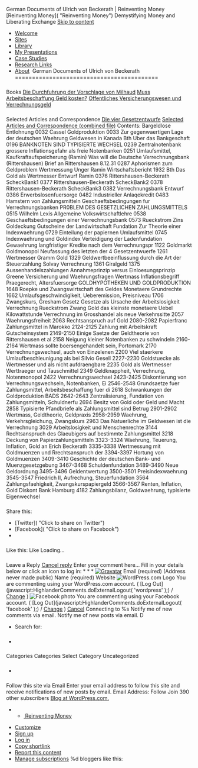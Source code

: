 German Documents of Ulrich von Beckerath | Reinventing Money
[Reinventing Money]( "Reinventing Money")
Demystifying Money and Liberating Exchange
[Skip to content](#content "Skip to content")
* [Welcome]()
* [Sites]()
* [Library]()
* [My Presentations]()
* [Case Studies]()
* [Research Links]()
* [About]()
[![]()]()
German Documents of Ulrich von Beckerath
==========================================
###
Books
[Die Durchfuhrung der Vorschlage von Milhaud]()
[Muss Arbeitsbeschaffung Geld kosten?]()
[Offentliches Versicherungswesen und Verrechnungsgeld]()
###
Selected Articles and Correspondence
[Die vier Gesetzentwurfe]()
[Selected Articles and Correspondence (combined file)]()
Contents:
Bargeldlose Entlohnung
0032 Cassel Goldproduktion
0033 Zur gegenwaertigen Lage der deutschen Waehrung
Geldwesen in Kanada Bth
Uber das Bankgeschaft
0196 BANKNOTEN SIND TYPISIERTE WECHSEL
0239 Zentralnotenbank grossere Inflationsgefahr als freie Notenbanken
0251 Umlaufsmittel, Kaufkraftaufspeicherung (Ramin)
Was will die Deutsche Verrechnungsbank (Rittershausen)
Brief an Rittershausen 8.12.31
0287 Aphorismen zum Geldproblem
Wertmessung Unger
Ramin Wirtschaftsbericht 1932 Bth
Das Gold als Wertmesser
Entwurf Ramin
0376 Rittershausen-Beckerath ScheckBank1
0377 Rittershausen-Beckerath ScheckBank2
0378 Rittershausen-Beckerath ScheckBank3
0382 Verrechnungsbank Entwurf
0386 Erwerbslosenfuersorge
0482 Industrieller Anlaqekredit
0483 Hamstern von Zahlungsmitteln
Geschaeftsbedingungen fur Verrechnungsbanken
PR0BLEM DES GESETZLICHEN ZAHLUNGSMITTELS
0515 Wilhelm Lexis Allgemeine Volkswirtschaftlehre
0538 Geschaeftsbedingungen einer Verrechnungsbank
0573 Rueckstrom Zins Goldeckung
Gutscheine der Landwirtschaft
Fundation
Zur Theorie einer Indexwaehrung
0729 Einteilung der papiernen Umlaufsmittel
0745 Indexwaehrung und Goldindex
Verteidigung der Ladenfundation
Gewaehrung langfristiger Kredite nach dem Verrechnungspr
1122 Goldmarkt Goldmonopol
Neufassung des letzten der 4 Gesetzentwuerfe
1261 Wertmesser Gramm Gold
1329 Geldwertbeeinflussung durch die Art der Steuerzahlung
Solvay Verrechnung
1361 Giralgeld
1375 Aussenhandelszahlungen
Annahmeprinzip versus Einloesungsprinzip Greene
Versicherung und Waehrungsfragen Wertmass
Inflationsbegriff
Praegerecht, Altersfuersorge
GOLDHYPOTHEKEN UND GOLDPRODUKTION
1648 Roepke und Zwangswirtschaft des Geldes
Monetaere Grundrechte
1662 Umlaufsgeschwindiglkeit, Ueberemission, Preisniveau
1706 Zwangskurs, Gresham Gesetz
Gesetze als Ursache der Arbeitslosigkeit
Verrechnung Rueckstrom Zwang
Gold das kleinste monetaere Uebel Kilowattstunde
Verrechnung im Grosshandel als neue Verkehrssitte
2057 Waehrungsfreiheit
2063 Rechtsanspruch auf Gold
2080-2082 Papierfranc Zahlungsmittel in Marokko
2124-2125 Zahlung mit Arbeitskraft Gutscheinsystem
2149-2150 Einige Saetze der Geldtheorie von Rittershausen et al
2158 Neigung kleiner Notenbanken zu schwindeln
2160-2164 Wertmass sollte boersengehandelt sein, Portomark
2170 Verrechnungswechsel, auch von Einzelenen
2200 Viel staerkere Umlaufbeschleunigung als bei Silvio Gesell
2227-2230 Goldstuecke als Wertmesser und als nicht aufdraengbare
2235 Gold als Wertmesser Werttraeger und Tauschmittel
2349 Geldknappheit, Verrechnung, Notenmonopol
2422 Verrechnungswechsel
2423-2425 Diskontierung von Verrechnungswechseln, Notenbanken, Ei
2546-2548 Grundsaetze fuer Zahlungsmittel, Arbeitsbeschaffung fuer di
2618 Schwankungen der Goldproduktion BADS
2642-2643 Zentralisierung, Fundation von Zahlungsmitteln, Schuldnerfu
2694 Besitz von Gold oder Geld und Macht
2858 Typisierte Pfandbriefe als Zahlungsmittel sind Betrug
2901-2902 Wertmass, Geldtheorie, Geldpraxis
2958-2959 Waehrung, Verkehrsgleichung, Zwangskurs
2963 Das Natuerliche im Geldwesen ist die Verrechnung
3029 Arbeitslosigkeit und Menschenrechte
3144 Rechtsanspruch des Glaeubigers auf bestimmte Zahlungsmittel
3218 Deckung von Papierzahlungsmitteln
3323-3324 Waehrung, Teuerung, Inflation, Gold an Erich Beckerath
3335-3338 Wertmessung mit Goldmuenzen und Rrechtsanspruch der
3394-3397 Hortung von Goldmuenzen
3409-3410 Geschichte der deutschen Bank- und Muenzgesetzgebung
3467-3468 Schuldenfundation
3489-3490 Neue Geldordnung
3495-3496 Geldentwertung
3500-3501 Preisindexwaehrung
3545-3547 Friedrich II, Aufrechung, Steuerfundation
3564 Zahlungsfaehigkeit, Zwangskurspapiergeld
3566-3567 Renten, Inflation, Gold Diskont Bank Hamburg
4182 Zahlungsbilanz, Goldwaehrung, typisierte Eigenwechsel
###
Share this:
* [Twitter]( "Click to share on Twitter")
* [Facebook]( "Click to share on Facebook")
*
###
Like this:
Like
Loading...
###
Leave a Reply
[Cancel reply](/german-documents-of-ulrich-von-beckerath/#respond)
Enter your comment here...
Fill in your details below or click an icon to log in:
*
*
*
[![Gravatar]()]()
Email
(required)
(Address never made public)
Name
(required)
Website
![WordPress.com Logo]()
You are commenting using your WordPress.com account.
(
[Log Out](javascript:HighlanderComments.doExternalLogout( 'wordpress' );)
/
[Change](#)
)
![Facebook photo]()
You are commenting using your Facebook account.
(
[Log Out](javascript:HighlanderComments.doExternalLogout( 'facebook' );)
/
[Change](#)
)
[Cancel](javascript:HighlanderComments.cancelExternalWindow();)
Connecting to %s
Notify me of new comments via email.
Notify me of new posts via email.
D
* Search for:
* ###
Categories
Categories
Select Category
Uncategorized
* ###
Follow this site via Email
Enter your email address to follow this site and receive notifications of new posts by email.
Email Address:
Follow
Join 390 other subscribers
[Blog at WordPress.com.]()
* + [![]()
Reinventing Money]()
+ [Customize]()
+ [Sign up]()
+ [Log in]()
+ [Copy shortlink]()
+ [Report this content]()
+ [Manage subscriptions]()
%d
bloggers like this:
![]()